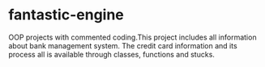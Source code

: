 # fantastic-engine
OOP projects with commented coding.This project includes all information about bank management system. The credit card information and its process all is available through classes, functions and stucks.
